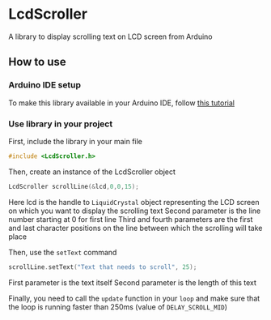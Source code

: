 # LcdScroller
A library to display scrolling text on LCD screen from Arduino

## How to use

### Arduino IDE setup
To make this library available in your Arduino IDE, follow [this tutorial](https://www.arduino.cc/en/hacking/libraries)

### Use library in your project
First, include the library in your main file
```c++
#include <LcdScroller.h>
```

Then, create an instance of the LcdScroller object
```c++
LcdScroller scrollLine(&lcd,0,0,15);
```
Here lcd is the handle to ```LiquidCrystal``` object representing the LCD screen on which you want to display the scrolling text
Second parameter is the line number starting at 0 for first line
Third and fourth parameters are the first and last character positions on the line between which the scrolling will take place

Then, use the ```setText``` command
```c++
scrollLine.setText("Text that needs to scroll", 25);
```
First parameter is the text itself
Second parameter is the length of this text

Finally, you need to call the ```update``` function in your ```loop``` and make sure that the loop is running faster than 250ms (value of ```DELAY_SCROLL_MID```)
